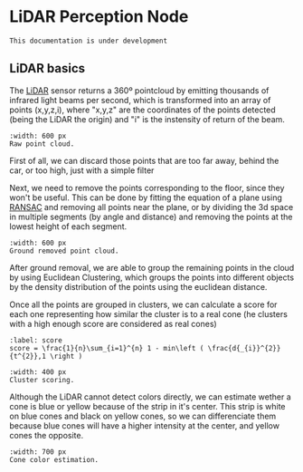 # LiDAR Perception Node

```{warning}
This documentation is under development
```

## LiDAR basics
The [LiDAR](https://en.wikipedia.org/wiki/Lidar) sensor returns a 360º pointcloud by emitting thousands of infrared light beams per second, which is transformed into an array of points (x,y,z,i), where "x,y,z" are the coordinates of the points detected (being the LiDAR the origin) and "i" is the instensity of return of the beam.

```{figure} https://i.ibb.co/jMw5CYh/pcloud.png
:width: 600 px
Raw point cloud.
```

First of all, we can discard those points that are too far away, behind the car, or too high, just with a simple filter

Next, we need to remove the points corresponding to the floor, since they won't be useful. This can be done by fitting the equation of a plane using [RANSAC](https://es.wikipedia.org/wiki/RANSAC) and removing all points near the plane, or by dividing the 3d space in multiple segments (by angle and distance) and removing the points at the lowest height of each segment.

```{figure} https://i.ibb.co/kmpKJ1X/ground-rm-pcloud.png
:width: 600 px
Ground removed point cloud.
```

After ground removal, we are able to group the remaining points in the cloud by using Euclidean Clustering, which groups the points into different objects by the density distribution of the points using the euclidean distance. 


Once all the points are grouped in clusters, we can calculate a score for each one representing how similar the cluster is to a real cone (he clusters with a high enough score are considered as real cones) 
```{math}
:label: score
score = \frac{1}{n}\sum_{i=1}^{n} 1 - min\left ( \frac{d{_{i}}^{2}}{t^{2}},1 \right )

```

```{figure} https://i.ibb.co/9w5JKwT/clusters-scoring.png
:width: 400 px
Cluster scoring.
```


Although the LiDAR cannot detect colors directly, we can estimate wether a cone is blue or yellow because of the strip in it's center. This strip is white on blue cones and black on yellow cones, so we can differenciate them because blue cones will have a higher intensity at the center, and yellow cones the opposite. 

```{figure} https://i.ibb.co/X4TtmhZ/color-estimation.png
:width: 700 px
Cone color estimation.
```
